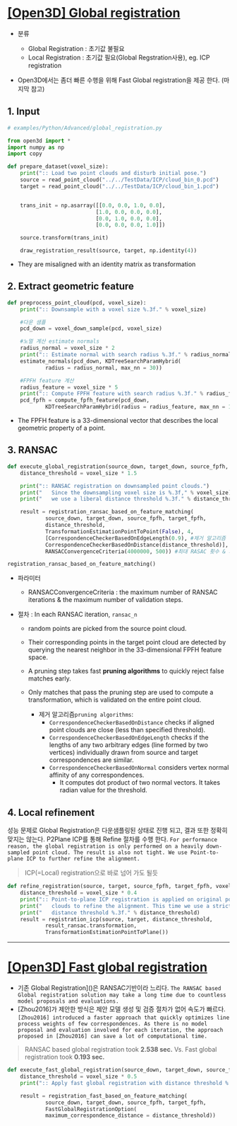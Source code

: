 # [\[Open3D\] Global registration](http://www.open3d.org/docs/tutorial/Advanced/global_registration.html#global-registration)

* 분류

  * Global Registration : 초기값 불필요 
  * Local Registration : 초기값 필요\(Global Regstration사용\), eg. ICP registration 

* Open3D에서는 좀더 빠른 수행을 위해 Fast Global registration을 제공 한다. \(마지막 참고\)

## 1. Input

```python
# examples/Python/Advanced/global_registration.py

from open3d import *
import numpy as np
import copy

def prepare_dataset(voxel_size):
    print(":: Load two point clouds and disturb initial pose.")
    source = read_point_cloud("../../TestData/ICP/cloud_bin_0.pcd")
    target = read_point_cloud("../../TestData/ICP/cloud_bin_1.pcd")


    trans_init = np.asarray([[0.0, 0.0, 1.0, 0.0],
                            [1.0, 0.0, 0.0, 0.0],
                            [0.0, 1.0, 0.0, 0.0],
                            [0.0, 0.0, 0.0, 1.0]])

    source.transform(trans_init) 

    draw_registration_result(source, target, np.identity(4))
```

* They are misaligned with an identity matrix as transformation

## 2. Extract geometric feature

```python
def preprocess_point_cloud(pcd, voxel_size):
    print(":: Downsample with a voxel size %.3f." % voxel_size)

    #다운 샘플
    pcd_down = voxel_down_sample(pcd, voxel_size)

    #노멀 계산 estimate normals
    radius_normal = voxel_size * 2
    print(":: Estimate normal with search radius %.3f." % radius_normal)
    estimate_normals(pcd_down, KDTreeSearchParamHybrid(
            radius = radius_normal, max_nn = 30))

    #FPFH feature 계산 
    radius_feature = voxel_size * 5
    print(":: Compute FPFH feature with search radius %.3f." % radius_feature)
    pcd_fpfh = compute_fpfh_feature(pcd_down,
            KDTreeSearchParamHybrid(radius = radius_feature, max_nn = 100))
```

* The FPFH feature is a 33-dimensional vector that describes the local geometric property of a point.

## 3. RANSAC

```python
def execute_global_registration(source_down, target_down, source_fpfh, target_fpfh, voxel_size):
    distance_threshold = voxel_size * 1.5

    print(":: RANSAC registration on downsampled point clouds.")
    print("   Since the downsampling voxel size is %.3f," % voxel_size)
    print("   we use a liberal distance threshold %.3f." % distance_threshold)

    result = registration_ransac_based_on_feature_matching(
            source_down, target_down, source_fpfh, target_fpfh,
            distance_threshold,
            TransformationEstimationPointToPoint(False), 4,
            [CorrespondenceCheckerBasedOnEdgeLength(0.9), #제거 알고리즘 
            CorrespondenceCheckerBasedOnDistance(distance_threshold)], #제거 알고리즘 
            RANSACConvergenceCriteria(4000000, 500)) #최대 RASAC 횟수 & 최대 확인 횟
```

`registration_ransac_based_on_feature_matching()`

* 파라미터

  * RANSACConvergenceCriteria : the maximum number of RANSAC iterations & the maximum number of validation steps.

* 절차 : In each RANSAC iteration, `ransac_n`

  * random points are picked from the source point cloud. 
  * Their corresponding points in the target point cloud are detected by querying the nearest neighbor in the 33-dimensional FPFH feature space. 
  * A pruning step takes fast **pruning algorithms** to quickly reject false matches early.
  * Only matches that pass the pruning step are used to compute a transformation, which is validated on the entire point cloud. 

    - 제거 알고리즘`pruning algorithms`:
        - `CorrespondenceCheckerBasedOnDistance` checks if aligned point clouds are close (less than specified threshold).
        - `CorrespondenceCheckerBasedOnEdgeLength` checks if the lengths of any two arbitrary edges (line formed by two vertices) individually drawn from source and target correspondences are similar.
        - `CorrespondenceCheckerBasedOnNormal` considers vertex normal affinity of any correspondences. 
            - It computes dot product of two normal vectors. It takes radian value for the threshold.

## 4. Local refinement

성능 문제로 Global Registration은 다운샘플링된 상태로 진행 되고, 결과 또한 정확히 맞지는 않는다. P2Plane ICP를 통해 Refine 절차를 수행 한다. `For performance reason, the global registration is only performed on a heavily down-sampled point cloud. The result is also not tight. We use Point-to-plane ICP to further refine the alignment.`

> ICP\(=Local\) registration으로 바로 넘어 가도 될듯

```python
def refine_registration(source, target, source_fpfh, target_fpfh, voxel_size):
    distance_threshold = voxel_size * 0.4
    print(":: Point-to-plane ICP registration is applied on original point")
    print("   clouds to refine the alignment. This time we use a strict")
    print("   distance threshold %.3f." % distance_threshold)
    result = registration_icp(source, target, distance_threshold,
            result_ransac.transformation,
            TransformationEstimationPointToPlane())
```

---

# [\[Open3D\] Fast global registration](http://www.open3d.org/docs/tutorial/Advanced/fast_global_registration.html#fast-global-registration)

* 기존 Global Registration\]\(\)은 RANSAC기반이라 느리다. `The RANSAC based Global registration solution may take a long time due to countless model proposals and evaluations.`
* \[Zhou2016\]가 제안한 방식은 제안 모델 생성 및 검증 절차가 없어 속도가 빠르다.  `[Zhou2016] introduced a faster approach that quickly optimizes line process weights of few correspondences. As there is no model proposal and evaluation involved for each iteration, the approach proposed in [Zhou2016] can save a lot of computational time.`

> RANSAC based global registration took **2.538 sec.** Vs. Fast global registration took **0.193 sec.**

```python
def execute_fast_global_registration(source_down, target_down, source_fpfh, target_fpfh, voxel_size):
    distance_threshold = voxel_size * 0.5
    print(":: Apply fast global registration with distance threshold %.3f" % distance_threshold)

    result = registration_fast_based_on_feature_matching(
            source_down, target_down, source_fpfh, target_fpfh,
            FastGlobalRegistrationOption(
            maximum_correspondence_distance = distance_threshold))
```



